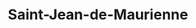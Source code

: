 ---
title: Saint-Jean-de-Maurienne
url: /saint-jean-de-maurienne/
latitude: 45.278
longitude: 6.344
---